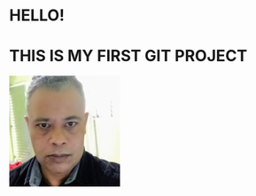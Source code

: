 # HELLO!

# THIS IS MY FIRST GIT PROJECT
![image](https://raw.githubusercontent.com/YATUTITAM/lihtsama-rakendus/main/1634146507579.jpg)

